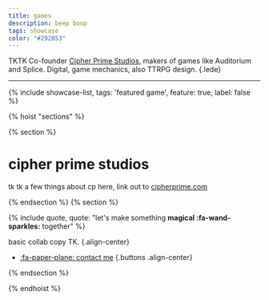 ```yaml
---
title: games
description: beep boop
tags: showcase
color: "#292B53"
---
```


TKTK Co-founder [Cipher Prime Studios](https://www.cipherprime.com), makers of games like Auditorium and Splice. Digital, game mechanics, also TTRPG design.
{.lede} 

***

{% include showcase-list, tags: 'featured game', feature: true, label: false %}

{% hoist "sections" %}

{% section %}

# cipher prime studios
tk tk a few things about cp here, link out to [cipherprime.com]()


{% endsection %}
{% section %}

{% include quote, quote: "let's make something **magical :fa-wand-sparkles:** together" %}

basic collab copy TK.
{.align-center}

* [:fa-paper-plane: contact me](/collab)
{.buttons .align-center}

{% endsection %}

{% endhoist %}
